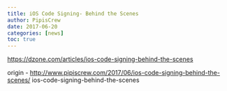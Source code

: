 ```yaml
---
title: iOS Code Signing- Behind the Scenes
author: PipisCrew
date: 2017-06-20
categories: [news]
toc: true
---
```


https://dzone.com/articles/ios-code-signing-behind-the-scenes

origin - http://www.pipiscrew.com/2017/06/ios-code-signing-behind-the-scenes/ ios-code-signing-behind-the-scenes
